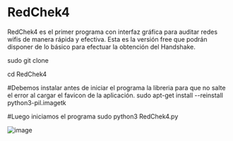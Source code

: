 # RedChek4
RedChek4 es el primer programa con interfaz gráfica para auditar redes wifis de manera rápida y efectiva. Esta es la versión free que podrán disponer de lo básico para efectuar la obtención del Handshake.


sudo git clone 

cd RedChek4

#Debemos instalar antes de iniciar el programa la libreria para que no salte el error al cargar el favicon de la aplicación.
sudo apt-get install --reinstall python3-pil.imagetk

#Luego iniciamos el programa
sudo python3 RedChek4.py

![image](https://user-images.githubusercontent.com/45906536/235546406-4557189c-7002-4e5a-92c0-68415592084f.png)

